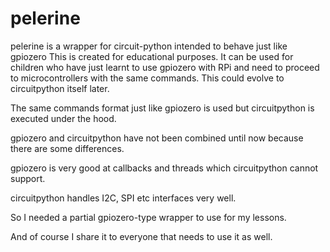 # pelerine
pelerine is a wrapper for circuit-python intended to behave just like gpiozero
This is created for educational purposes. It can be used for children who have just learnt to use gpiozero with RPi and need to proceed to microcontrollers with the same commands. This could evolve to circuitpython itself later.

The same commands format just like gpiozero is used but circuitpython is executed under the hood.

gpiozero and circuitpython have not been combined until now because there are some differences.

gpiozero is very good at callbacks and threads which circuitpython cannot support.

circuitpython handles I2C, SPI etc interfaces very well.

So I needed a partial gpiozero-type wrapper to use for my lessons.

And of course I share it to everyone that needs to use it as well.
